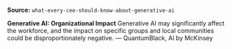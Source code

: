 **Source:** `what-every-ceo-should-know-about-generative-ai`

**Generative AI: Organizational Impact**
Generative AI may significantly affect the workforce, and the impact on specific groups and local communities could be disproportionately negative. — QuantumBlack, AI by McKinsey
